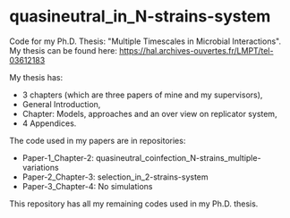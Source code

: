 # quasineutral_in_N-strains-system
Code for my Ph.D. Thesis: "Multiple Timescales in Microbial Interactions".
My thesis can be found here: https://hal.archives-ouvertes.fr/LMPT/tel-03612183

My thesis has:
- 3 chapters (which are three papers of mine and my supervisors), 
- General Introduction, 
- Chapter: Models, approaches and an over view on replicator system, 
- 4 Appendices.

The code used in my papers are in repositories: 
- Paper-1_Chapter-2: quasineutral_coinfection_N-strains_multiple-variations
- Paper-2_Chapter-3: selection_in_2-strains-system
- Paper-3_Chapter-4: No simulations

This repository has all my remaining codes used in my Ph.D. thesis.
